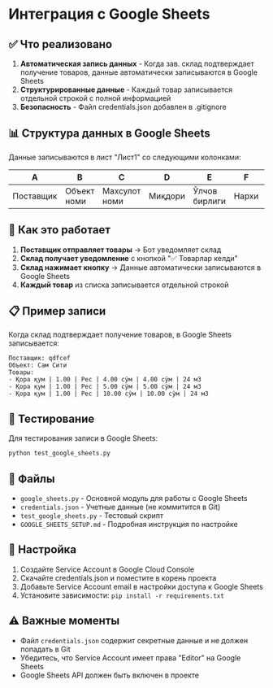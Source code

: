 # Интеграция с Google Sheets

## ✅ Что реализовано

1. **Автоматическая запись данных** - Когда зав. склад подтверждает получение товаров, данные автоматически записываются в Google Sheets
2. **Структурированные данные** - Каждый товар записывается отдельной строкой с полной информацией
3. **Безопасность** - Файл credentials.json добавлен в .gitignore

## 📊 Структура данных в Google Sheets

Данные записываются в лист "Лист1" со следующими колонками:

| A | B | C | D | E | F | G | H |
|---|---|---|---|---|---|---|---|
| Поставщик | Объект номи | Махсулот номи | Миқдори | Ўлчов бирлиги | Нархи | Сумма | Изох |

## 🔄 Как это работает

1. **Поставщик отправляет товары** → Бот уведомляет склад
2. **Склад получает уведомление** с кнопкой "✅ Товарлар келди"
3. **Склад нажимает кнопку** → Данные автоматически записываются в Google Sheets
4. **Каждый товар** из списка записывается отдельной строкой

## 📋 Пример записи

Когда склад подтверждает получение товаров, в Google Sheets записывается:

```
Поставщик: qdfcef
Объект: Сам Сити
Товары:
- Қора қум | 1.00 | Рес | 4.00 сўм | 4.00 сўм | 24 м3
- Қора қум | 1.00 | Рес | 5.00 сўм | 5.00 сўм | 24 м3
- Қора қум | 1.00 | Рес | 10.00 сўм | 10.00 сўм | 24 м3
```

## 🧪 Тестирование

Для тестирования записи в Google Sheets:

```bash
python test_google_sheets.py
```

## 📁 Файлы

- `google_sheets.py` - Основной модуль для работы с Google Sheets
- `credentials.json` - Учетные данные (не коммитится в Git)
- `test_google_sheets.py` - Тестовый скрипт
- `GOOGLE_SHEETS_SETUP.md` - Подробная инструкция по настройке

## 🔧 Настройка

1. Создайте Service Account в Google Cloud Console
2. Скачайте credentials.json и поместите в корень проекта
3. Добавьте Service Account email в настройки доступа к Google Sheets
4. Установите зависимости: `pip install -r requirements.txt`

## ⚠️ Важные моменты

- Файл `credentials.json` содержит секретные данные и не должен попадать в Git
- Убедитесь, что Service Account имеет права "Editor" на Google Sheets
- Google Sheets API должен быть включен в проекте
